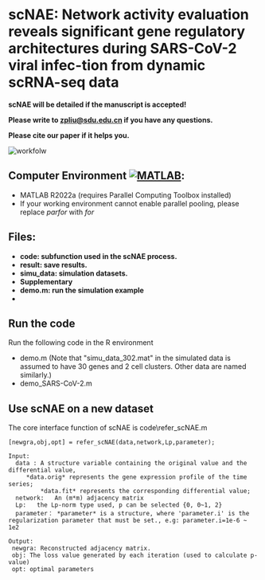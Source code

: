 # scNAE: Network activity evaluation reveals significant gene regulatory architectures during SARS-CoV-2 viral infec-tion from dynamic scRNA-seq data #


**scNAE will be detailed if the manuscript is accepted!**

**Please write to [zpliu@sdu.edu.cn](mailto:zpliu@sdu.edu.cn) if you have any questions.**

**Please cite our paper if it helps you.**

![workfolw](https://github.com/zpliulab/scNAE/blob/main/Supplementary/single%20cell.jpg)

Computer Environment [![MATLAB](https://img.shields.io/badge/MATLAB-R2022a-green.svg "MATLAB")](https://ww2.mathworks.cn/products/matlab.html "MATLAB"):
-
- MATLAB R2022a (requires Parallel Computing Toolbox installed)
- If your working environment cannot enable parallel pooling, please replace *parfor* with *for*


## Files:
- **code: subfunction used in the scNAE process.**
- **result: save results.**
- **simu_data: simulation datasets.**
- **Supplementary**
- **demo.m: run the simulation example**
- 
## Run the code
Run the following code in the R environment
- demo.m (Note that "simu_data_302.mat" in the simulated data is assumed to have 30 genes and 2 cell clusters. Other data are named similarly.)
- demo_SARS-CoV-2.m
  
## Use scNAE on a new dataset
The core interface function of scNAE is code\refer_scNAE.m

```[newgra,obj,opt] = refer_scNAE(data,network,Lp,parameter);```

	Input:
	  data : A structure variable containing the original value and the differential value, 
   		 *data.orig* represents the gene expression profile of the time series; 
      		 *data.fit* represents the corresponding differential value;
	  network:   An (m*m) adjacency matrix
	  Lp:   the Lp-norm type used, p can be selected {0, 0~1, 2}
      parameter： *parameter* is a structure, where 'parameter.i' is the regularization parameter that must be set., e.g: parameter.i=1e-6 ~ 1e2
      
	Output:
	 newgra: Reconstructed adjacency matrix.
     obj: The loss value generated by each iteration (used to calculate p-value)
     opt: optimal parameters

